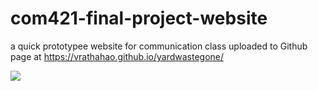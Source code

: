 # com421-final-project-website


a quick prototypee website for communication class uploaded to 
Github page at https://vrathahao.github.io/yardwastegone/

<img src ="./screen-capture.png">
